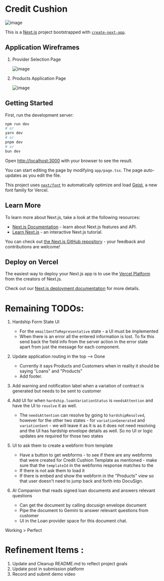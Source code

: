 # Credit Cushion

![image](https://github.com/user-attachments/assets/3db95beb-0546-4c26-b298-10bd0765ef5d)

This is a [Next.js](https://nextjs.org) project bootstrapped with [`create-next-app`](https://nextjs.org/docs/app/api-reference/cli/create-next-app).

## Application Wireframes

1. Provider Selection Page

   ![image](https://github.com/user-attachments/assets/7aa1a924-84e3-48a9-b756-df310b846699)

2. Products Application Page

   ![image](https://github.com/user-attachments/assets/ee9144aa-4ed8-4771-ab5b-d5d9a03ccd57)

## Getting Started

First, run the development server:

```bash
npm run dev
# or
yarn dev
# or
pnpm dev
# or
bun dev
```

Open [http://localhost:3000](http://localhost:3000) with your browser to see the result.

You can start editing the page by modifying `app/page.tsx`. The page auto-updates as you edit the file.

This project uses [`next/font`](https://nextjs.org/docs/app/building-your-application/optimizing/fonts) to automatically optimize and load [Geist](https://vercel.com/font), a new font family for Vercel.

## Learn More

To learn more about Next.js, take a look at the following resources:

- [Next.js Documentation](https://nextjs.org/docs) - learn about Next.js features and API.
- [Learn Next.js](https://nextjs.org/learn) - an interactive Next.js tutorial.

You can check out [the Next.js GitHub repository](https://github.com/vercel/next.js) - your feedback and contributions are welcome!

## Deploy on Vercel

The easiest way to deploy your Next.js app is to use the [Vercel Platform](https://vercel.com/new?utm_medium=default-template&filter=next.js&utm_source=create-next-app&utm_campaign=create-next-app-readme) from the creators of Next.js.

Check out our [Next.js deployment documentation](https://nextjs.org/docs/app/building-your-application/deploying) for more details.

# Remaining TODOs:

1. Hardship Form State UI

   - For the `emailSentToRepresentative` state - a UI must be implemented
   - When there is an error all the entered information is lost. To fix this send back the field info from the server action in the error state apart from just the message for each component.

2. Update application routing in the top --> Done

   - Currently it says Products and Customers when in reality it should be saying "Loans" and "Products"
   - Add footer.

3. Add warning and notification label when a variation of contract is generated but needs to be sent to customer

4. Add UI for when `hardship.loanVariationStatus` is `needsAttention` and have the UI to `resolve` it as well.

   - The `needsAttention` can resolve by going to `hardshipResolved`, however for the other two states - for `variationGenerated` and `variationSent` - we will leave it as it is as it does not need resolving and the UI has hardship envelope details as well. So no UI or logic updates are required for those two states

5. UI to ask them to create a webform from template

   - Have a button to get webforms - to see if there are any webforms that were created for Credit Cushion Template as mentioned - make sure that the `templateId` in the webforms response matches to the
   - If there is not ask them to load it
   - If there is embed and show the webform in the "Products" view so that user doesn't need to jump back and forth into DocuSign.

6. AI Companion that reads signed loan documents and answers relevant questions
   - Can get the document by calling docusign envelope document
   - Pipe the document to Gemini to answer relevant questions from customer
   - UI in the Loan provider space for this document chat.

Working > Perfect

# Refinement Items :

1. Update and Cleanup README.md to reflect project goals
2. Update post in submission platform
3. Record and submit demo video
